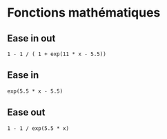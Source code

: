 # Fonctions mathématiques

## Ease in out

```
1 - 1 / ( 1 + exp(11 * x - 5.5))
```

## Ease in

```
exp(5.5 * x - 5.5)
```

## Ease out

```
1 - 1 / exp(5.5 * x)
```
